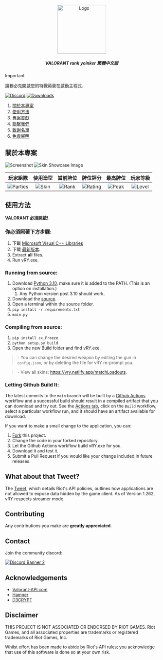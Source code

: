 <p align="center">
    <a href="https://github.com/isaacKenyon/valorant-rank-yoinker/">
        <img src="assets/Logo.png" alt="Logo" width="160" height="160">
    </a>
<h5 align="center"> VALORANT rank yoinker 繁體中文版</h5>

> [!IMPORTANT]
> 請務必先開啟您的特戰英豪在啟動主程式.

[![Discord][discord-shield]][discord-url]
[![Downloads][downloads-shield]][downloads-url]
    
 
  <ol>
    <li><a href="#關於本專案">關於本專案</a></li>
    <li><a href="#使用方法">使用方法</a></li>
    <li><a href="#contributing">專案貢獻</a></li>
    <li><a href="#contact">聯繫我們</a></li>
    <li><a href="#acknowledgements">致謝名單</a></li>
    <li><a href="#disclaimer">免責聲明</a></li>
  </ol>

    
## 關於本專案

 ![Screenshot](assets/Example.png)
 ![Skin Showcase Image](assets/SkinShowcase.png)

|玩家組隊|使用造型|當前牌位|牌位評分|最高牌位|玩家等級|
|:---:|:---:|:---:|:---:|:---:|:---:|
|![Parties](assets/Party.png)|![Skin](assets/Skin.png)|![Rank](assets/Rank.png)|![Rating](assets/Rating.png)|![Peak](assets/PeakRank.png)|![Level](assets/Level.png)|
    

## 使用方法
 **VALORANT 必須開啟!**.

### 你必須照著下方步驟:

1) 下載 [Microsoft Visual C++ Libraries](https://github.com/abbodi1406/vcredist/releases)
2) 下載 [最新版本](https://github.com/isaacKenyon/valorant-rank-yoinker/releases/latest).
3) Extract **all** files.
4) Run vRY.exe.

### Running from source:

1) Download [Python 3.10](https://www.python.org/downloads/release/python-3100/), make sure it is added to the PATH. (This is an option on installation.)
   1) Any Python version post 3.10 should work.
2) Download the [source](https://github.com/isaacKenyon/VALORANT-rank-yoinker/archive/refs/heads/main.zip).
3) Open a terminal within the source folder.
4) `pip install -r requirements.txt`
5) `main.py`

### Compiling from source:

1) `pip install cx_Freeze`
2) `python setup.py build`
3)  Open the new Build folder and find vRY.exe.

> `-` You can change the desired weapon by editing the gun in `config.json`, or by deleting the file for vRY re-prompt you.

> `-` View all skins: <https://vry.netlify.app/matchLoadouts>.

### Letting Github Build It:

The latest commits to the `main` branch will be built by a [Github Actions](https://github.com/isaacKenyon/VALORANT-rank-yoinker/actions) workflow 
and a successful build should result in a compiled artifact that you can download and try out.
See the [Actions tab](https://github.com/isaacKenyon/VALORANT-rank-yoinker/actions), click on the `Build` workflow, 
select a particular workflow run, and it should have an artifact available for download. 

If you want to make a small change to the application, you can:
1) [Fork](https://github.com/isaacKenyon/VALORANT-rank-yoinker/fork) this project.
2) Change the code in your forked repository.
3) Let the Github Actions workflow build vRY.exe for you.
4) Download it and test it.
5) Submit a Pull Request if you would like your change included in future releases.

## What about that Tweet?

 The [Tweet](https://twitter.com/PlayVALORANT/status/1539728676815642624), which details Riot's API policies, outlines how
 applications are not allowed to expose data hidden by the game client. As of Version 1.262, vRY respects streamer mode.

## Contributing

 Any contributions you make are **greatly appreciated**.
 
## Contact 

 Join the community discord:         
 
[![Discord Banner 2][discord-banner]][discord-url]

## Acknowledgements

 - [Valorant-API.com](https://valorant-api.com/)
 - [Hamper](https://hamper.dev/)
 - [D3CRYPT](https://d3crypt360.pages.dev/)
 
## Disclaimer

 THIS PROJECT IS NOT ASSOCIATED OR ENDORSED BY RIOT GAMES. Riot Games, and all associated properties are trademarks or registered trademarks of Riot Games, Inc.
    
 Whilst effort has been made to abide by Riot's API rules; you acknowledge that use of this software is done so at your own risk.


[discord-shield]: https://img.shields.io/discord/872101595037446144?color=7289da&label=Support&logo=discord&logoColor=7289da&style=for-the-badge
[discord-url]: https://discord.gg/HeTKed64Ka
[discord-banner]: https://discordapp.com/api/guilds/872101595037446144/widget.png?style=banner2

[downloads-shield]: https://img.shields.io/github/downloads/zayKenyon/VALORANT-rank-yoinker/total?style=for-the-badge&logo=github
[downloads-url]: https://github.com/zayKenyon/VALORANT-rank-yoinker/releases/latest

